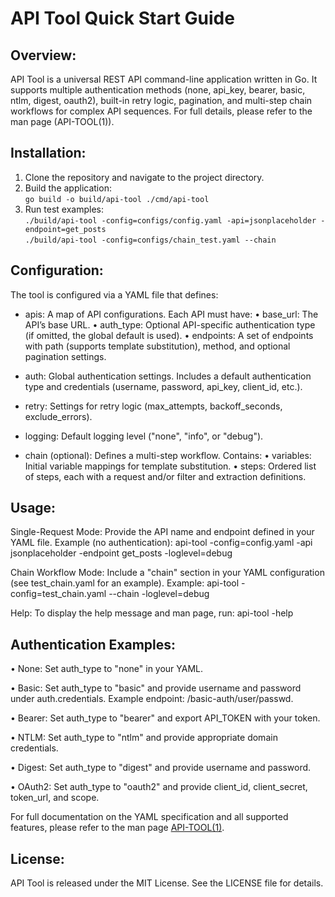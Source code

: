 # API Tool Quick Start Guide

## Overview:
  API Tool is a universal REST API command-line application written in Go.
  It supports multiple authentication methods (none, api_key, bearer, basic, ntlm, digest, oauth2),
  built-in retry logic, pagination, and multi-step chain workflows for complex API sequences.
  For full details, please refer to the man page (API-TOOL(1)).

## Installation:
  1. Clone the repository and navigate to the project directory.
  2. Build the application:  
     `go build -o build/api-tool ./cmd/api-tool`
  3. Run test examples:  
     `./build/api-tool -config=configs/config.yaml -api=jsonplaceholder -endpoint=get_posts`  
     `./build/api-tool -config=configs/chain_test.yaml --chain`   

## Configuration:
  The tool is configured via a YAML file that defines:

  - apis: A map of API configurations.
      Each API must have:
        • base_url: The API’s base URL.
        • auth_type: Optional API-specific authentication type (if omitted, the global default is used).
        • endpoints: A set of endpoints with path (supports template substitution),
                     method, and optional pagination settings.

  - auth: Global authentication settings.
      Includes a default authentication type and credentials 
      (username, password, api_key, client_id, etc.).

  - retry: Settings for retry logic (max_attempts, backoff_seconds, exclude_errors).

  - logging: Default logging level ("none", "info", or "debug").

  - chain (optional): Defines a multi-step workflow.
      Contains:
        • variables: Initial variable mappings for template substitution.
        • steps: Ordered list of steps, each with a request and/or filter and extraction definitions.

## Usage:

  Single-Request Mode:
    Provide the API name and endpoint defined in your YAML file.
    Example (no authentication):
      api-tool -config=config.yaml -api jsonplaceholder -endpoint get_posts -loglevel=debug

  Chain Workflow Mode:
    Include a "chain" section in your YAML configuration (see test_chain.yaml for an example).
    Example:
      api-tool -config=test_chain.yaml --chain -loglevel=debug

  Help:
    To display the help message and man page, run:
      api-tool -help

## Authentication Examples:
  • None:
      Set auth_type to "none" in your YAML.

  • Basic:
      Set auth_type to "basic" and provide username and password under auth.credentials.
      Example endpoint: /basic-auth/user/passwd.

  • Bearer:
      Set auth_type to "bearer" and export API_TOKEN with your token.

  • NTLM:
      Set auth_type to "ntlm" and provide appropriate domain credentials.

  • Digest:
      Set auth_type to "digest" and provide username and password.

  • OAuth2:
      Set auth_type to "oauth2" and provide client_id, client_secret, token_url, and scope.

For full documentation on the YAML specification and all supported features, please refer to the man page [API-TOOL(1)](docs/api-tool.1.man).

## License:
  API Tool is released under the MIT License. See the LICENSE file for details.
